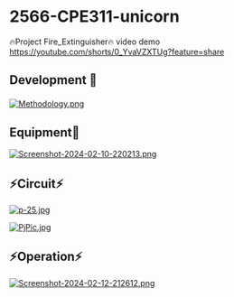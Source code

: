 # 2566-CPE311-unicorn
🔥Project Fire_Extinguisher🔥
video demo
https://youtube.com/shorts/0_YvaVZXTUg?feature=share

<h2>
  <p> 
    Development 🚀
  </p>
</h2>

[![Methodology.png](https://i.postimg.cc/3JGwfxfW/Methodology.png)](https://postimg.cc/ZCTZC4Sh)

<h2>
   Equipment🧰
</h2

[![Screenshot-2024-02-10-220213.png](https://i.postimg.cc/qvzHM5S8/Screenshot-2024-02-10-220213.png)](https://postimg.cc/87Q0Zt15)

<h2>
  ⚡Circuit⚡
</h2>

[![p-25.jpg](https://i.postimg.cc/K8jHsHWG/p-25.jpg)](https://postimg.cc/Mnk5ndxN)

[![PjPic.jpg](https://i.postimg.cc/pVh03Fn3/PjPic.jpg)](https://postimg.cc/9z2t7zbB)
<h2>
  ⚡Operation⚡
</h2>

[![Screenshot-2024-02-12-212612.png](https://i.postimg.cc/K8dwsD0q/Screenshot-2024-02-12-212612.png)](https://postimg.cc/TKJtKgMg)
